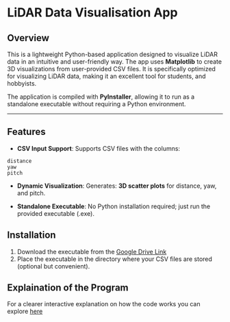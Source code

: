 # LiDAR Data Visualisation App

## Overview

This is a lightweight Python-based application designed to visualize LiDAR data in an intuitive and user-friendly way. The app uses **Matplotlib** to create 3D visualizations from user-provided CSV files. It is specifically optimized for visualizing LiDAR data, making it an excellent tool for students, and hobbyists.

The application is compiled with **PyInstaller**, allowing it to run as a standalone executable without requiring a Python environment.

---

## Features

- **CSV Input Support**:
Supports CSV files with the columns:
```
distance
yaw
pitch
```
- **Dynamic Visualization**:
Generates:
**3D scatter plots** for distance, yaw, and pitch.
  
- **Standalone Executable**:
No Python installation required; just run the provided executable (.exe).


## Installation

1. Download the executable from the [Google Drive Link](https://drive.google.com/file/d/1Oh24LKkOq4GPb122MzytcVS6SEJ1n0Ab/view?usp=sharing)
2. Place the executable in the directory where your CSV files are stored (optional but convenient).

## Explaination of the Program
For a clearer interactive explanation on how the code works you can explore [here](https://dedale.dev/app/scans/98)
